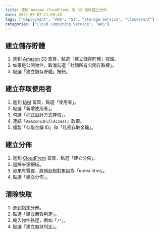 ```yaml
---
title: 使用 Amazon CloudFront 為 S3 物件建立分佈
date: 2021-09-07 21:50:40
tags: ["Deployment", "AWS", "S3", "Storage Service", "CloudFront"]
categories: ["Cloud Computing Service", "AWS"]
---
```


## 建立儲存貯體

1. 進到 [Amazon S3](https://s3.console.aws.amazon.com/s3) 首頁，點選「建立儲存貯體」按鈕。
2. 如果是公開物件，取消勾選「封鎖所有公開存取權」。
3. 點選「建立儲存貯體」按鈕。

## 建立存取使用者

1. 進到 [IAM](https://console.aws.amazon.com/iamv2/home) 首頁，點選「使用者」。
2. 點選「新增使用者」。
3. 勾選「程式設計方式存取」。
4. 連結「`AmazonS3FullAccess`」政策。
5. 複製「存取金鑰 ID」和「私密存取金鑰」。

## 建立分佈

1. 進到 [CloudFront](https://console.aws.amazon.com/cloudfront/v3/home) 首頁，點選「建立分佈」。
2. 選擇來源網域。
3. 如果有需要，將預設根對象設為「index.html」。
4. 點選「建立分佈」。

## 清除快取

1. 進到指定分佈。
2. 點選「建立無效判定」。
3. 輸入物件路徑，例如「`/*`」。
4. 點選「建立無效判定」。
